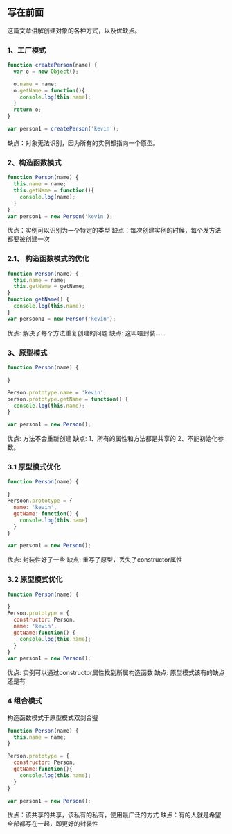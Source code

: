 ## 写在前面

这篇文章讲解创建对象的各种方式，以及优缺点。


### 1、工厂模式

```js
function createPerson(name) {
  var o = new Object();

  o.name = name;
  o.getName = function(){
    console.log(this.name);
  }
  return o;
}

var person1 = createPerson('kevin');
```
缺点：对象无法识别，因为所有的实例都指向一个原型。


### 2、构造函数模式

```js
function Person(name) {
  this.name = name;
  this.getName = function(){
    console.log(name);
  }
}
var person1 = new Person('kevin');
```

优点：实例可以识别为一个特定的类型
缺点：每次创建实例的时候，每个发方法都要被创建一次

### 2.1、 构造函数模式的优化
```js
function Person(name) {
  this.name = name;
  this.getName = getName;
}
function getName() {
  console.log(this.name);
}
var persoon1 = new Person('kevin');
```

优点: 解决了每个方法重复创建的问题
缺点: 这叫啥封装……

### 3、原型模式
```js
function Person(name) {

}

Person.prototype.name = 'kevin';
person.prototype.getName = function() {
  console.log(this.name);
}

var person1 = new Person();
```

优点: 方法不会重新创建
缺点: 1、所有的属性和方法都是共享的 2、不能初始化参数。

### 3.1 原型模式优化

```js
function Person(name) {

}
Persoon.prototype = {
  name: 'kevin',
  getName: function() {
    console.log(this.name)
  }
}

var person1 = new Person();
```

优点: 封装性好了一些
缺点: 重写了原型，丢失了constructor属性

### 3.2 原型模式优化
```js
function Person(name) {

}
Person.prototype = {
  constructor: Person,
  name: 'kevin',
  getName:function() {
    console.log(this.name);
  }
}
var person1 = new Person();
```

优点: 实例可以通过constructor属性找到所属构造函数
缺点: 原型模式该有的缺点还是有

### 4 组合模式

构造函数模式于原型模式双剑合璧
```js
function Person(name) {
  this.name = name;
}

Person.prototype = {
  constructor: Person,
  getName:function(){
    console.log(this.name);
  }
}

var person1 = new Person();
```

优点：该共享的共享，该私有的私有，使用最广泛的方式
缺点：有的人就是希望全部都写在一起，即更好的封装性